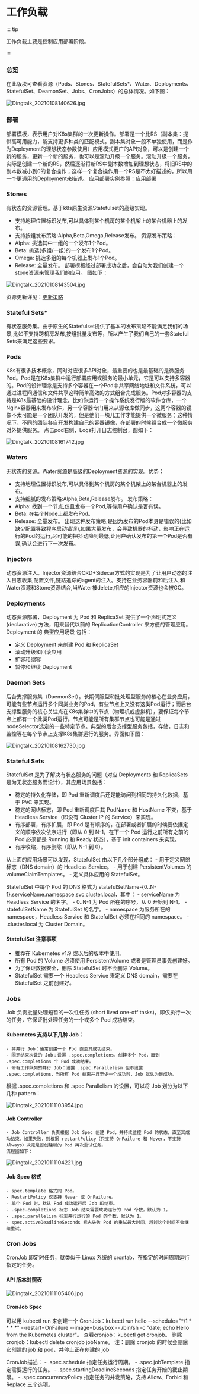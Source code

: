 # 工作负载

::: tip

工作负载主要是控制应用部署阶段。

:::

### 总览
在此版块可查看资源（Pods、Stones、StatefulSets*、Water、Deployments、StatefulSet、DeamonSet、Jobs、CronJobs）的总体情况。如下图：

![Dingtalk_20210108140626.jpg](../workload/images/Dingtalk_20210108140626.jpg)

### 部署
部署模板，表示用户对K8s集群的一次更新操作。部署是一个比RS（副本集：提供高可用能力，能支持更多种类的匹配模式。副本集对象一般不单独使用，而是作为Deployment的理想状态参数使用）应用模式更广的API对象，可以是创建一个新的服务，更新一个新的服务，也可以是滚动升级一个服务。滚动升级一个服务，实际是创建一个新的RS，然后逐渐将新RS中副本数增加到理想状态，将旧RS中的副本数减小到0的复合操作；这样一个复合操作用一个RS是不太好描述的，所以用一个更通用的Deployment来描述。
应用部署实例参照：[应用部署](/guide/basic/cd/)

### Stones
有状态的资源管理。基于k8s原生资源Statefulset的高级实现。
- 支持地理位置标识发布,可以具体到某个机房的某个机架上的某台机器上的发布。
- 支持按组发布策略:Alpha,Beta,Omega,Release发布。
资源发布策略：
- Alpha: 挑选其中一组的一个发布1个Pod。
- Beta: 挑选(多组/一组)的一个发布1个Pod。
- Omega: 挑选多组的每个机器上发布1个Pod。
- Release: 全量发布。
部署模板经过部署成功之后，会自动为我们创建一个stone资源来管理我们的应用。
图如下：

![Dingtalk_20210108143504.jpg](../workload/images/Dingtalk_20210108143504.jpg)


资源更新详见：[更新策略](/guide/advanced/update/)


### Stateful Sets*
有状态服务集。由于原生的Statefulset提供了基本的发布策略不能满足我们的场景,比如不支持跨机房发布,按组批量发布等，所以产生了我们自己的一套Stateful Sets来满足这些要求。

### Pods
K8s有很多技术概念，同时对应很多API对象，最重要的也是最基础的是微服务Pod。Pod是在K8s集群中运行部署应用或服务的最小单元，它是可以支持多容器的。Pod的设计理念是支持多个容器在一个Pod中共享网络地址和文件系统，可以通过进程间通信和文件共享这种简单高效的方式组合完成服务。Pod对多容器的支持是K8s最基础的设计理念。比如你运行一个操作系统发行版的软件仓库，一个Nginx容器用来发布软件，另一个容器专门用来从源仓库做同步，这两个容器的镜像不太可能是一个团队开发的，但是他们一块儿工作才能提供一个微服务；这种情况下，不同的团队各自开发构建自己的容器镜像，在部署的时候组合成一个微服务对外提供服务。
点击pod右侧，Logs打开日志控制台，图如下：

![Dingtalk_20210108161742.jpg](../workload/images/Dingtalk_20210108161742.jpg)



### Waters
无状态的资源。Water资源是高级的Deployment资源的实现。优势：
- 支持地理位置标识发布,可以具体到某个机房的某个机架上的某台机器上的发布。
- 支持细腻的发布策略:Alpha,Beta,Release发布。
发布策略：
- Alpha: 找到一个节点,仅且发布一个Pod,等待用户确认是否有误。
- Beta: 在每个Node上都发布Pod。
- Release: 全量发布。
出现这种发布策略,是因为发布的Pod本身是错误的(比如缺少配置导致程序启动错误),如果大量发布，会导致机器的抖动，影响正在运行的Pod的运行,尽可能的把抖动降到最低,让用户确认发布的第一个Pod是否有误,确认会进行下一次发布。

### Injectors
动态资源注入。Injector资源结合CRD+Sidecar方式的实现是为了让用户动态的注入日志收集,配置文件,链路追踪的agent的注入。支持在业务容器前和后注入,和Water资源和Stone资源结合,当Water被delete,相应的Injector资源也会被GC。


### Deployments
动态资源部署，Deployment 为 Pod 和 ReplicaSet 提供了一个声明式定义 (declarative) 方法，用来替代以前的 ReplicationController 来方便的管理应用。
Deployment 的 典型应用场景 包括：
- 定义 Deployment 来创建 Pod 和 ReplicaSet
- 滚动升级和回滚应用
- 扩容和缩容
- 暂停和继续 Deployment


### Daemon Sets
后台支撑服务集（DaemonSet）。长期伺服型和批处理型服务的核心在业务应用，可能有些节点运行多个同类业务的Pod，有些节点上又没有这类Pod运行；而后台支撑型服务的核心关注点在K8s集群中的节点（物理机或虚拟机），要保证每个节点上都有一个此类Pod运行。节点可能是所有集群节点也可能是通过nodeSelector选定的一些特定节点。典型的后台支撑型服务包括，存储，日志和监控等在每个节点上支撑K8s集群运行的服务。界面如下图：

![Dingtalk_20210108162730.jpg](../workload/images/Dingtalk_20210108162730.jpg)


### Stateful Sets
StatefulSet 是为了解决有状态服务的问题（对应 Deployments 和 ReplicaSets 是为无状态服务而设计），其应用场景包括：
- 稳定的持久化存储，即 Pod 重新调度后还是能访问到相同的持久化数据，基于 PVC 来实现。
- 稳定的网络标志，即 Pod 重新调度后其 PodName 和 HostName 不变，基于 Headless Service（即没有 Cluster IP 的 Service）来实现。
- 有序部署，有序扩展，即 Pod 是有顺序的，在部署或者扩展的时候要依据定义的顺序依次依序进行（即从 0 到 N-1，在下一个 Pod 运行之前所有之前的 Pod 必须都是 Running 和 Ready 状态），基于 init containers 来实现。
- 有序收缩，有序删除（即从 N-1 到 0）。

从上面的应用场景可以发现，StatefulSet 由以下几个部分组成：
	- 用于定义网络标志（DNS domain）的 Headless Service。
	- 用于创建 PersistentVolumes 的 volumeClaimTemplates。
	- 定义具体应用的 StatefulSet。

StatefulSet 中每个 Pod 的 DNS 格式为 statefulSetName-{0..N-1}.serviceName.namespace.svc.cluster.local，其中：
	- serviceName 为 Headless Service 的名字。
	- 0..N-1 为 Pod 所在的序号，从 0 开始到 N-1。
	- statefulSetName 为 StatefulSet 的名字。
	- namespace 为服务所在的 namespace，Headless Service 和 StatefulSet 必须在相同的 namespace。
	- .cluster.local 为 Cluster Domain。

#### StatefulSet 注意事项
- 推荐在 Kubernetes v1.9 或以后的版本中使用。
- 所有 Pod 的 Volume 必须使用 PersistentVolume 或者是管理员事先创建好。
- 为了保证数据安全，删除 StatefulSet 时不会删除 Volume。
- StatefulSet 需要一个 Headless Service 来定义 DNS domain，需要在 StatefulSet 之前创建好。


### Jobs
Job 负责批量处理短暂的一次性任务 (short lived one-off tasks)，即仅执行一次的任务，它保证批处理任务的一个或多个 Pod 成功结束。
#### Kubernetes 支持以下几种 Job：
	- 非并行 Job：通常创建一个 Pod 直至其成功结束。
	- 固定结束次数的 Job：设置 .spec.completions，创建多个 Pod，直到 .spec.completions 个 Pod 成功结束。
	- 带有工作队列的并行 Job：设置 .spec.Parallelism 但不设置 .spec.completions，当所有 Pod 结束并且至少一个成功时，Job 就认为是成功。
根据 .spec.completions 和 .spec.Parallelism 的设置，可以将 Job 划分为以下几种 pattern：

![Dingtalk_20210111103954.jpg](../workload/images/Dingtalk_20210111103954.jpg)

#### Job Controller
	- Job Controller 负责根据 Job Spec 创建 Pod，并持续监控 Pod 的状态，直至其成功结束。如果失败，则根据 restartPolicy（只支持 OnFailure 和 Never，不支持 Always）决定是否创建新的 Pod 再次重试任务。
	流程图如下：

![Dingtalk_20210111104221.jpg](../workload/images/Dingtalk_20210111104221.jpg)

#### Job Spec 格式
	- spec.template 格式同 Pod。
	- RestartPolicy 仅支持 Never 或 OnFailure。
	- 单个 Pod 时，默认 Pod 成功运行后 Job 即结束。
	- .spec.completions 标志 Job 结束需要成功运行的 Pod 个数，默认为 1。
	- .spec.parallelism 标志并行运行的 Pod 的个数，默认为 1。
	- spec.activeDeadlineSeconds 标志失败 Pod 的重试最大时间，超过这个时间不会继续重试。


### Cron Jobs
CronJob 即定时任务，就类似于 Linux 系统的 crontab，在指定的时间周期运行指定的任务。
#### API 版本对照表

![Dingtalk_20210111105406.jpg](../workload/images/Dingtalk_20210111105406.jpg)

#### CronJob Spec
可以用 kubectl run 来创建一个 CronJob：kubectl run hello --schedule="*/1 * * * *" --restart=OnFailure --image=busybox -- /bin/sh -c "date; echo Hello from the Kubernetes cluster"。
查看cronjob：kubectl get cronjob。
删除cronjob：kubectl delete cronjob jobName。
注：删除 cronjob 的时候会删除它创建的 job 和 pod，并停止正在创建的 job

CronJob描述：
	- .spec.schedule 指定任务运行周期。
	- .spec.jobTemplate 指定需要运行的任务。
	- .spec.startingDeadlineSeconds 指定任务开始的截止期限。
	- .spec.concurrencyPolicy 指定任务的并发策略，支持 Allow、Forbid 和 Replace 三个选项。

